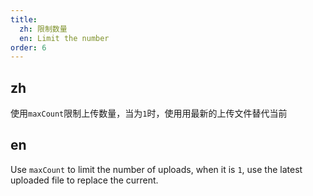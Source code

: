 ```yaml
---
title:
  zh: 限制数量
  en: Limit the number
order: 6
---
```


## zh

使用`maxCount`限制上传数量，当为`1`时，使用用最新的上传文件替代当前

## en

Use `maxCount` to limit the number of uploads, when it is `1`, use the latest uploaded file to replace the current.

